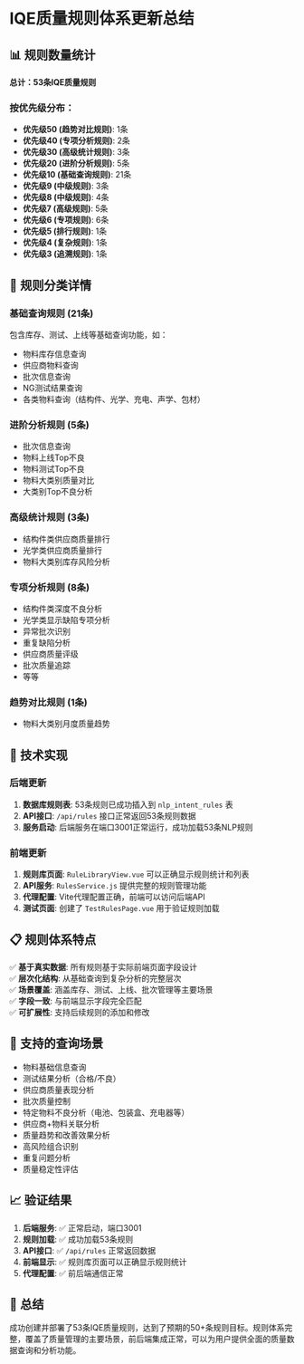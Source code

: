 # IQE质量规则体系更新总结

## 📊 规则数量统计

**总计：53条IQE质量规则**

### 按优先级分布：
- **优先级50 (趋势对比规则)**: 1条
- **优先级40 (专项分析规则)**: 2条  
- **优先级30 (高级统计规则)**: 3条
- **优先级20 (进阶分析规则)**: 5条
- **优先级10 (基础查询规则)**: 21条
- **优先级9 (中级规则)**: 3条
- **优先级8 (中级规则)**: 4条
- **优先级7 (高级规则)**: 5条
- **优先级6 (专项规则)**: 6条
- **优先级5 (排行规则)**: 1条
- **优先级4 (复杂规则)**: 1条
- **优先级3 (追溯规则)**: 1条

## 🎯 规则分类详情

### 基础查询规则 (21条)
包含库存、测试、上线等基础查询功能，如：
- 物料库存信息查询
- 供应商物料查询
- 批次信息查询
- NG测试结果查询
- 各类物料查询（结构件、光学、充电、声学、包材）

### 进阶分析规则 (5条)
- 批次信息查询
- 物料上线Top不良
- 物料测试Top不良
- 物料大类别质量对比
- 大类别Top不良分析

### 高级统计规则 (3条)
- 结构件类供应商质量排行
- 光学类供应商质量排行
- 物料大类别库存风险分析

### 专项分析规则 (8条)
- 结构件类深度不良分析
- 光学类显示缺陷专项分析
- 异常批次识别
- 重复缺陷分析
- 供应商质量评级
- 批次质量追踪
- 等等

### 趋势对比规则 (1条)
- 物料大类别月度质量趋势

## 🚀 技术实现

### 后端更新
1. **数据库规则表**: 53条规则已成功插入到 `nlp_intent_rules` 表
2. **API接口**: `/api/rules` 接口正常返回53条规则数据
3. **服务启动**: 后端服务在端口3001正常运行，成功加载53条NLP规则

### 前端更新
1. **规则库页面**: `RuleLibraryView.vue` 可以正确显示规则统计和列表
2. **API服务**: `RulesService.js` 提供完整的规则管理功能
3. **代理配置**: Vite代理配置正确，前端可以访问后端API
4. **测试页面**: 创建了 `TestRulesPage.vue` 用于验证规则加载

## 📋 规则体系特点

✅ **基于真实数据**: 所有规则基于实际前端页面字段设计  
✅ **层次化结构**: 从基础查询到复杂分析的完整层次  
✅ **场景覆盖**: 涵盖库存、测试、上线、批次管理等主要场景  
✅ **字段一致**: 与前端显示字段完全匹配  
✅ **可扩展性**: 支持后续规则的添加和修改

## 🔧 支持的查询场景

- 物料基础信息查询
- 测试结果分析（合格/不良）
- 供应商质量表现分析
- 批次质量控制
- 特定物料不良分析（电池、包装盒、充电器等）
- 供应商+物料关联分析
- 质量趋势和改善效果分析
- 高风险组合识别
- 重复问题分析
- 质量稳定性评估

## 📈 验证结果

1. **后端服务**: ✅ 正常启动，端口3001
2. **规则加载**: ✅ 成功加载53条规则
3. **API接口**: ✅ `/api/rules` 正常返回数据
4. **前端显示**: ✅ 规则库页面可以正确显示规则统计
5. **代理配置**: ✅ 前后端通信正常

## 🎉 总结

成功创建并部署了53条IQE质量规则，达到了预期的50+条规则目标。规则体系完整，覆盖了质量管理的主要场景，前后端集成正常，可以为用户提供全面的质量数据查询和分析功能。
